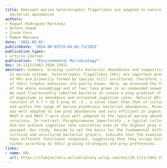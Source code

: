 ```yaml
---
title: Dominant marine heterotrophic flagellates are adapted to natural planktonic
  bacterial abundances
authors:
- Raquel Rodríguez‐Martínez
- Dolors Vaqué
- Irene Forn
- Ramon Massana
date: '2022-05-01'
publishDate: '2024-08-05T15:04:45.712185Z'
publication_types:
- article-journal
publication: '*Environmental Microbiology*'
doi: 10.1111/1462-2920.15911
abstract: Summary  Grazing controls bacterial abundances and composition in many ecosystems.
  In marine systems, heterotrophic flagellates (HFs) are important predators. Assemblages
  of HFs are primarily formed by species still uncultured; therefore, many aspects
  of their trophic behaviour are poorly known. Here, we assessed the functional response
  of the whole assemblage and of four taxa grown in an unamended seawater incubation.
  We used fluorescently labelled bacteria to create a prey gradient of two orders
  of magnitude in abundance and estimated ingestion rates. Natural HFs had a half‐saturation
  constant of 6.7 × 10 5 prey ml −1 , a value lower than that of cultured flagellates
  and within the range of marine planktonic bacterial abundances. Minorisa minuta
  was well adapted to low prey abundances and very efficient in ingesting bacteria.
  MAST‐4 and MAST‐7 were also well adapted to the typical marine abundances but less
  voracious. In contrast, Paraphysomonas imperforata , a typical cultured species,
  did not achieve ingestion rate saturation even at the highest prey concentration
  assayed. Our study, beside to set the basis for the fundamental differences between
  cultured and uncultured bacterial grazers, indicate that the examined predator taxa
  have different functional responses, suggesting that they occupy distinct ecological
  niches according to their grazing strategies and prey preferences.
links:
- name: URL
  url: https://sfamjournals.onlinelibrary.wiley.com/doi/10.1111/1462-2920.15911
---
```

